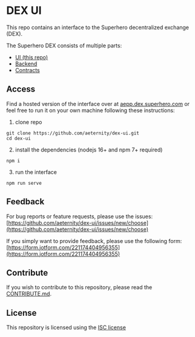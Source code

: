 # DEX UI

This repo contains an interface to the Superhero decentralized exchange (DEX).

The Superhero DEX consists of multiple parts:
- [UI (this repo)](https://github.com/aeternity/dex-ui)
- [Backend](https://github.com/aeternity/dex-backend)
- [Contracts](https://github.com/aeternity/dex-contracts-v2)

## Access

Find a hosted version of the interface over at [aepp.dex.superhero.com](https://aepp.dex.superhero.com) or
feel free to run it on your own machine following these instructions:

1. clone repo 
```
git clone https://github.com/aeternity/dex-ui.git
cd dex-ui
```
2. install the dependencies (nodejs 16+ and npm 7+ required)
```
npm i
```

3. run the interface
```
npm run serve
```

## Feedback

For bug reports or feature requests, please use the issues: [https://github.com/aeternity/dex-ui/issues/new/choose](https://github.com/aeternity/dex-ui/issues/new/choose)

If you simply want to provide feedback, please use the following form: [https://form.jotform.com/221174404956355](https://form.jotform.com/221174404956355)

## Contribute

If you wish to contribute to this repository, please read the [CONTRIBUTE.md](https://github.com/aeternity/dex-ui/blob/main/README.md). 

## License

This repository is licensed using the [ISC license](https://github.com/aeternity/dex-ui/blob/main/LICENSE)
